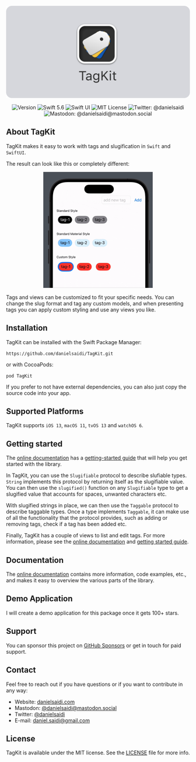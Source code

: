 <p align="center">
    <img src ="Resources/Logo_GitHub.png" alt="TagKit Logo" title="TagKit" width=600 />
</p>

<p align="center">
    <img src="https://img.shields.io/github/v/release/danielsaidi/TagKit?color=%2300550&sort=semver" alt="Version" />
    <img src="https://img.shields.io/badge/Swift-5.6-orange.svg" alt="Swift 5.6" />
    <img src="https://img.shields.io/badge/platform-SwiftUI-blue.svg" alt="Swift UI" title="Swift UI" />
    <img src="https://img.shields.io/github/license/danielsaidi/TagKit" alt="MIT License" />
    <img src="https://img.shields.io/twitter/url?label=Twitter&style=social&url=https%3A%2F%2Ftwitter.com%2Fdanielsaidi" alt="Twitter: @danielsaidi" title="Twitter: @danielsaidi" />
    <img src="https://img.shields.io/mastodon/follow/000253346?label=mastodon&style=social" alt="Mastodon: @danielsaidi@mastodon.social" title="Mastodon: @danielsaidi@mastodon.social" />
</p>


## About TagKit

TagKit makes it easy to work with tags and slugification in `Swift` and `SwiftUI`. 

The result can look like this or completely different: 

<p align="center">
    <img src="Resources/Demo.gif" width=300 />
</p>

Tags and views can be customized to fit your specific needs. You can change the slug format and tag any custom models, and when presenting tags you can apply custom styling and use any views you like.



## Installation

TagKit can be installed with the Swift Package Manager:

```
https://github.com/danielsaidi/TagKit.git
```

or with CocoaPods:

```
pod TagKit
```

If you prefer to not have external dependencies, you can also just copy the source code into your app.



## Supported Platforms

TagKit supports `iOS 13`, `macOS 11`, `tvOS 13` and `watchOS 6`.



## Getting started

The [online documentation][Documentation] has a [getting-started guide][Getting-Started] that will help you get started with the library.

In TagKit, you can use the `Slugifiable` protocol to describe slufiable types. `String` implements this protocol by returning itself as the slugifiable value. You can then use the `slugified()` function on any `Slugifiable` type to get a slugified value that accounts for spaces, unwanted characters etc.

With slugified strings in place, we can then use the `Taggable` protocol to describe taggable types. Once a type implements `Taggable`, it can make use of all the functionality that the protocol provides, such as adding or removing tags, check if a tag has been added etc.

Finally, TagKit has a couple of views to list and edit tags. For more information, please see the [online documentation][Documentation] and [getting started guide][Getting-Started].



## Documentation

The [online documentation][Documentation] contains more information, code examples, etc., and makes it easy to overview the various parts of the library. 



## Demo Application

I will create a demo application for this package once it gets 100+ stars.



## Support

You can sponsor this project on [GitHub Sponsors][Sponsors] or get in touch for paid support. 



## Contact

Feel free to reach out if you have questions or if you want to contribute in any way:

* Website: [danielsaidi.com][Website]
* Mastodon: [@danielsaidi@mastodon.social][Mastodon]
* Twitter: [@danielsaidi][Twitter]
* E-mail: [daniel.saidi@gmail.com][Email]



## License

TagKit is available under the MIT license. See the [LICENSE][License] file for more info.



[Email]: mailto:daniel.saidi@gmail.com
[Website]: https://www.danielsaidi.com
[Twitter]: https://www.twitter.com/danielsaidi
[Mastodon]: https://mastodon.social/@danielsaidi
[Sponsors]: https://github.com/sponsors/danielsaidi

[Documentation]: https://danielsaidi.github.io/TagKit/documentation/tagkit/
[Getting-Started]: https://danielsaidi.github.io/TagKit/documentation/tagkit/getting-started
[License]: https://github.com/danielsaidi/TagKit/blob/master/LICENSE
